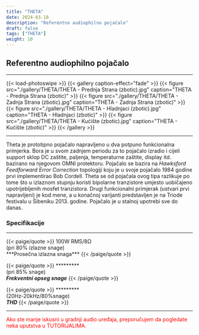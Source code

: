 ```yaml
---
title: "THETA"
date: 2024-03-18
description: "Referentno audiophilno pojačalo"
draft: false
tags: ["THETA"]
weight: 10
---
```

## Referentno audiophilno pojačalo

<hr>
{{< load-photoswipe >}}
{{< gallery caption-effect="fade" >}}
  {{< figure src="./gallery/THETA/THETA - Prednja Strana (zbotic).jpg" caption="THETA - Prednja Strana (zbotic)" >}}
  {{< figure src="./gallery/THETA/THETA - Zadnja Strana (zbotic).jpg" caption="THETA - Zadnja Strana (zbotic)" >}}
  {{< figure src="./gallery/THETA/THETA - Hladnjaci (zbotic).jpg" caption="THETA - Hladnjaci (zbotic)" >}}
  {{< figure src="./gallery/THETA/THETA - Kućište (zbotic).jpg" caption="THETA - Kućište (zbotic)" >}}
{{< /gallery >}}
<hr>

Theta je prototipno pojačalo napravljeno u dva potpuno funkcionalna primjerka. Bora je u svom zadnjem periodu za to pojačalo izradio i cijeli support sklop DC zaštite, paljenja, temperaturne zaštite, display itd. bazirano na njegovom OMNI protektoru.
Pojačalo se bazira na *Hawksford Feedforward Error Correction* topologiji koju je u svoje  pojačalo 1984 godine prvi implementirao Bob Cordell. Theta se od pojačala ovog tipa razlikuje po tome što u izlaznom stupnju koristi bipolarne tranzistore umjesto uobičajeno upotrijebljenih mosfet tranzistora.
Drugi funkcionalni primjerak (ustvari prvi napravljeni) je kod mene, a u konačnoj varijanti predstavljen je na Triode festivalu u Šibeniku 2013. godine. Pojačalo je u stalnoj upotrebi sve do danas.

### Specifikacije
<hr>
{{< paige/quote >}}
100W RMS/8Ω<br>(pri 80% izlazne snage)<br>***Prosečna izlazna snaga***
{{< /paige/quote >}}

{{< paige/quote >}}
*********<br>(pri 85% snage)<br>***Frekventni opseg snage***
{{< /paige/quote >}}

{{< paige/quote >}}
*********<br>(20Hz-20kHz/80%snage)<br>***THD***
{{< /paige/quote >}}
<hr>

<p style="color: red;" class="text-center">Ako ste manje iskusni u gradnji audio uređaja, preporučujem da pogledate neka uputstva u TUTORIJALIMA.</p>
